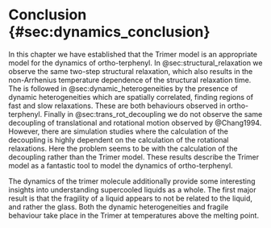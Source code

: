 # Conclusion {#sec:dynamics_conclusion}

In this chapter we have established that the Trimer model
is an appropriate model for the dynamics of ortho-terphenyl.
In @sec:structural_relaxation we observe
the same two-step structural relaxation,
which also results in the non-Arrhenius temperature dependence
of the structural relaxation time.
The is followed in @sec:dynamic_heterogeneities
by the presence of dynamic heterogeneities
which are spatially correlated,
finding regions of fast and slow relaxations.
These are both behaviours observed in ortho-terphenyl.
Finally in @sec:trans_rot_decoupling we do not observe
the same decoupling of translational and rotational motion
observed by @Chang1994.
However, there are simulation studies where the calculation
of the decoupling is highly dependent
on the calculation of the rotational relaxations.
Here the problem seems to be
with the calculation of the decoupling rather than the Trimer model.
These results describe the Trimer model
as a fantastic tool to model the
dynamics of ortho-terphenyl.

The dynamics of the trimer molecule additionally
provide some interesting insights into understanding
supercooled liquids as a whole.
The first major result is that the fragility of a liquid
appears to not be related to the liquid, and rather the glass.
Both the dynamic heterogeneities and fragile behaviour
take place in the Trimer at temperatures above the melting point.

